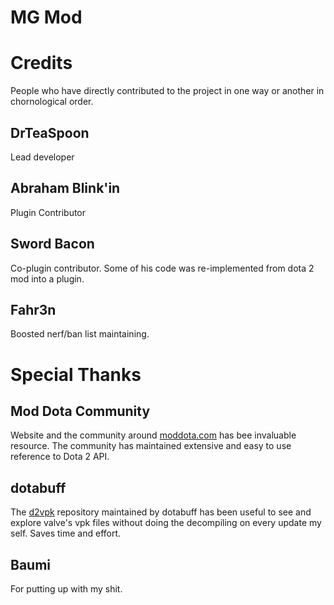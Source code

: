 # MG Mod


# Credits
People who have directly contributed to the project in one way or another in chornological order.
## DrTeaSpoon
Lead developer
## Abraham Blink'in
Plugin Contributor
## Sword Bacon
Co-plugin contributor. Some of his code was re-implemented from dota 2 mod into a plugin.
## Fahr3n
Boosted nerf/ban list maintaining.


# Special Thanks
## Mod Dota Community
Website and the community around [moddota.com](https://moddota.com/) has bee invaluable resource. The community has maintained extensive and easy to use reference to Dota 2 API.
## dotabuff
The [d2vpk](https://github.com/dotabuff/d2vpkr) repository maintained by dotabuff has been useful to see and explore valve's vpk files without doing the decompiling on every update my self. Saves time and effort.
## Baumi
For putting up with my shit.